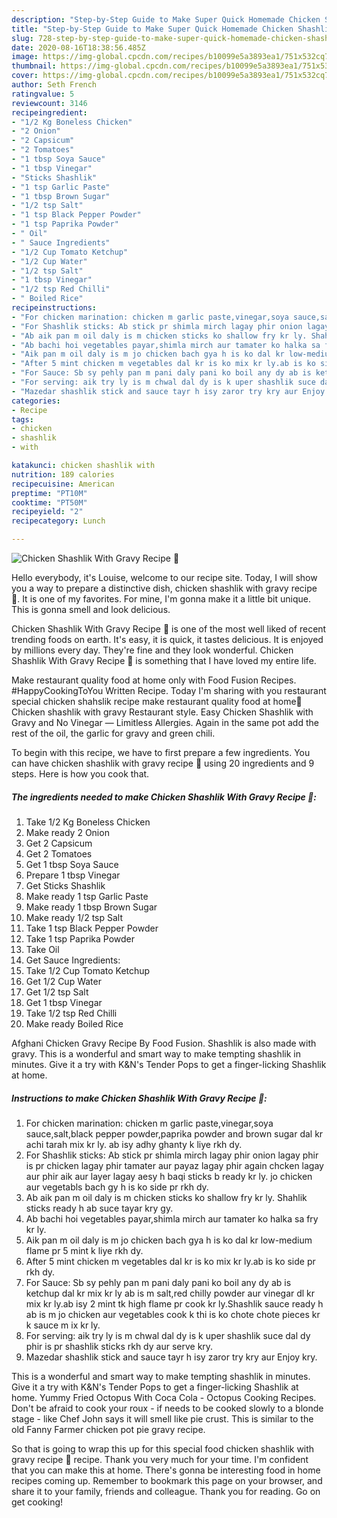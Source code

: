 ```yaml
---
description: "Step-by-Step Guide to Make Super Quick Homemade Chicken Shashlik With Gravy Recipe 🍛"
title: "Step-by-Step Guide to Make Super Quick Homemade Chicken Shashlik With Gravy Recipe 🍛"
slug: 728-step-by-step-guide-to-make-super-quick-homemade-chicken-shashlik-with-gravy-recipe
date: 2020-08-16T18:38:56.485Z
image: https://img-global.cpcdn.com/recipes/b10099e5a3893ea1/751x532cq70/chicken-shashlik-with-gravy-recipe-🍛-recipe-main-photo.jpg
thumbnail: https://img-global.cpcdn.com/recipes/b10099e5a3893ea1/751x532cq70/chicken-shashlik-with-gravy-recipe-🍛-recipe-main-photo.jpg
cover: https://img-global.cpcdn.com/recipes/b10099e5a3893ea1/751x532cq70/chicken-shashlik-with-gravy-recipe-🍛-recipe-main-photo.jpg
author: Seth French
ratingvalue: 5
reviewcount: 3146
recipeingredient:
- "1/2 Kg Boneless Chicken"
- "2 Onion"
- "2 Capsicum"
- "2 Tomatoes"
- "1 tbsp Soya Sauce"
- "1 tbsp Vinegar"
- "Sticks Shashlik"
- "1 tsp Garlic Paste"
- "1 tbsp Brown Sugar"
- "1/2 tsp Salt"
- "1 tsp Black Pepper Powder"
- "1 tsp Paprika Powder"
- " Oil"
- " Sauce Ingredients"
- "1/2 Cup Tomato Ketchup"
- "1/2 Cup Water"
- "1/2 tsp Salt"
- "1 tbsp Vinegar"
- "1/2 tsp Red Chilli"
- " Boiled Rice"
recipeinstructions:
- "For chicken marination: chicken m garlic paste,vinegar,soya sauce,salt,black pepper powder,paprika powder and brown sugar dal kr achi tarah mix kr ly. ab isy adhy ghanty k liye rkh dy."
- "For Shashlik sticks: Ab stick pr shimla mirch lagay phir onion lagay phir is pr chicken lagay phir tamater aur payaz lagay phir again chcken lagay aur phir aik aur layer lagay aesy h baqi sticks b ready kr ly. jo chicken aur vegetabls bach gy h is ko side pr rkh dy."
- "Ab aik pan m oil daly is m chicken sticks ko shallow fry kr ly. Shahlik sticks ready h ab suce tayar kry gy."
- "Ab bachi hoi vegetables payar,shimla mirch aur tamater ko halka sa fry kr ly."
- "Aik pan m oil daly is m jo chicken bach gya h is ko dal kr low-medium flame pr 5 mint k liye rkh dy."
- "After 5 mint chicken m vegetables dal kr is ko mix kr ly.ab is ko side pr rkh dy."
- "For Sauce: Sb sy pehly pan m pani daly pani ko boil any dy ab is ketchup dal kr mix kr ly ab is m salt,red chilly powder aur vinegar dl kr mix kr ly.ab isy 2 mint tk high flame pr cook kr ly.Shashlik sauce ready h ab is m jo chicken aur vegetables cook k thi is ko chote chote pieces kr k sauce m ix kr ly."
- "For serving: aik try ly is m chwal dal dy is k uper shashlik suce dal dy phir is pr shashlik sticks rkh dy aur serve kry."
- "Mazedar shashlik stick and sauce tayr h isy zaror try kry aur Enjoy kry."
categories:
- Recipe
tags:
- chicken
- shashlik
- with

katakunci: chicken shashlik with 
nutrition: 189 calories
recipecuisine: American
preptime: "PT10M"
cooktime: "PT50M"
recipeyield: "2"
recipecategory: Lunch

---
```



![Chicken Shashlik With Gravy Recipe 🍛](https://img-global.cpcdn.com/recipes/b10099e5a3893ea1/751x532cq70/chicken-shashlik-with-gravy-recipe-🍛-recipe-main-photo.jpg)

Hello everybody, it's Louise, welcome to our recipe site. Today, I will show you a way to prepare a distinctive dish, chicken shashlik with gravy recipe 🍛. It is one of my favorites. For mine, I'm gonna make it a little bit unique. This is gonna smell and look delicious.

Chicken Shashlik With Gravy Recipe 🍛 is one of the most well liked of recent trending foods on earth. It's easy, it is quick, it tastes delicious. It is enjoyed by millions every day. They're fine and they look wonderful. Chicken Shashlik With Gravy Recipe 🍛 is something that I have loved my entire life.

Make restaurant quality food at home only with Food Fusion Recipes. #HappyCookingToYou Written Recipe. Today I&#39;m sharing with you restaurant special chicken shahslik recipe make restaurant quality food at home🙂 Chicken shashlik with gravy Restaurant style. Easy Chicken Shashlik with Gravy and No Vinegar — Limitless Allergies. Again in the same pot add the rest of the oil, the garlic for gravy and green chili.


To begin with this recipe, we have to first prepare a few ingredients. You can have chicken shashlik with gravy recipe 🍛 using 20 ingredients and 9 steps. Here is how you cook that.

<!--inarticleads1-->

##### The ingredients needed to make Chicken Shashlik With Gravy Recipe 🍛:

1. Take 1/2 Kg Boneless Chicken
1. Make ready 2 Onion
1. Get 2 Capsicum
1. Get 2 Tomatoes
1. Get 1 tbsp Soya Sauce
1. Prepare 1 tbsp Vinegar
1. Get Sticks Shashlik
1. Make ready 1 tsp Garlic Paste
1. Make ready 1 tbsp Brown Sugar
1. Make ready 1/2 tsp Salt
1. Take 1 tsp Black Pepper Powder
1. Take 1 tsp Paprika Powder
1. Take  Oil
1. Get  Sauce Ingredients:
1. Take 1/2 Cup Tomato Ketchup
1. Get 1/2 Cup Water
1. Get 1/2 tsp Salt
1. Get 1 tbsp Vinegar
1. Take 1/2 tsp Red Chilli
1. Make ready  Boiled Rice


Afghani Chicken Gravy Recipe By Food Fusion. Shashlik is also made with gravy. This is a wonderful and smart way to make tempting shashlik in minutes. Give it a try with K&amp;N&#39;s Tender Pops to get a finger-licking Shashlik at home. 

<!--inarticleads2-->

##### Instructions to make Chicken Shashlik With Gravy Recipe 🍛:

1. For chicken marination: chicken m garlic paste,vinegar,soya sauce,salt,black pepper powder,paprika powder and brown sugar dal kr achi tarah mix kr ly. ab isy adhy ghanty k liye rkh dy.
1. For Shashlik sticks: Ab stick pr shimla mirch lagay phir onion lagay phir is pr chicken lagay phir tamater aur payaz lagay phir again chcken lagay aur phir aik aur layer lagay aesy h baqi sticks b ready kr ly. jo chicken aur vegetabls bach gy h is ko side pr rkh dy.
1. Ab aik pan m oil daly is m chicken sticks ko shallow fry kr ly. Shahlik sticks ready h ab suce tayar kry gy.
1. Ab bachi hoi vegetables payar,shimla mirch aur tamater ko halka sa fry kr ly.
1. Aik pan m oil daly is m jo chicken bach gya h is ko dal kr low-medium flame pr 5 mint k liye rkh dy.
1. After 5 mint chicken m vegetables dal kr is ko mix kr ly.ab is ko side pr rkh dy.
1. For Sauce: Sb sy pehly pan m pani daly pani ko boil any dy ab is ketchup dal kr mix kr ly ab is m salt,red chilly powder aur vinegar dl kr mix kr ly.ab isy 2 mint tk high flame pr cook kr ly.Shashlik sauce ready h ab is m jo chicken aur vegetables cook k thi is ko chote chote pieces kr k sauce m ix kr ly.
1. For serving: aik try ly is m chwal dal dy is k uper shashlik suce dal dy phir is pr shashlik sticks rkh dy aur serve kry.
1. Mazedar shashlik stick and sauce tayr h isy zaror try kry aur Enjoy kry.


This is a wonderful and smart way to make tempting shashlik in minutes. Give it a try with K&amp;N&#39;s Tender Pops to get a finger-licking Shashlik at home. Yummy Fried Octopus With Coca Cola - Octopus Cooking Recipes. Don&#39;t be afraid to cook your roux - if needs to be cooked slowly to a blonde stage - like Chef John says it will smell like pie crust. This is similar to the old Fanny Farmer chicken pot pie gravy recipe. 

So that is going to wrap this up for this special food chicken shashlik with gravy recipe 🍛 recipe. Thank you very much for your time. I'm confident that you can make this at home. There's gonna be interesting food in home recipes coming up. Remember to bookmark this page on your browser, and share it to your family, friends and colleague. Thank you for reading. Go on get cooking!
